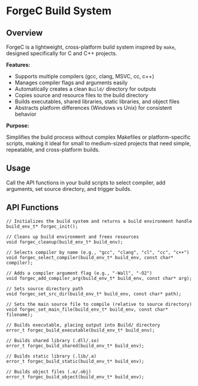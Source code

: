 ForgeC Build System
===================

Overview
--------

ForgeC is a lightweight, cross-platform build system inspired by `make`, designed specifically for C and C++ projects.

**Features:**

*   Supports multiple compilers (gcc, clang, MSVC, cc, c++)
*   Manages compiler flags and arguments easily
*   Automatically creates a clean `Build/` directory for outputs
*   Copies source and resource files to the build directory
*   Builds executables, shared libraries, static libraries, and object files
*   Abstracts platform differences (Windows vs Unix) for consistent behavior

**Purpose:**

Simplifies the build process without complex Makefiles or platform-specific scripts, making it ideal for small to medium-sized projects that need simple, repeatable, and cross-platform builds.

Usage
-----

Call the API functions in your build scripts to select compiler, add arguments, set source directory, and trigger builds.

API Functions
-------------

    // Initializes the build system and returns a build environment handle
    build_env_t* forgec_init();
    
    // Cleans up build environment and frees resources
    void forgec_cleanup(build_env_t* build_env);
    
    // Selects compiler by name (e.g., "gcc", "clang", "cl", "cc", "c++")
    void forgec_select_compiler(build_env_t* build_env, const char* compiler);
    
    // Adds a compiler argument flag (e.g., "-Wall", "-O2")
    void forgec_add_compiler_arg(build_env_t* build_env, const char* arg);
    
    // Sets source directory path
    void forgec_set_src_dir(build_env_t* build_env, const char* path);
    
    // Sets the main source file to compile (relative to source directory)
    void forgec_set_main_file(build_env_t* build_env, const char* filename);
    
    // Builds executable, placing output into Build/ directory
    error_t forgec_build_executable(build_env_t* build_env);
    
    // Builds shared library (.dll/.so)
    error_t forgec_build_shared(build_env_t* build_env);
    
    // Builds static library (.lib/.a)
    error_t forgec_build_static(build_env_t* build_env);
    
    // Builds object files (.o/.obj)
    error_t forgec_build_object(build_env_t* build_env);